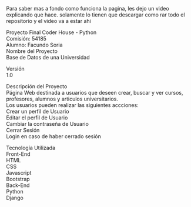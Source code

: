 Para saber mas a fondo como funciona la pagina, les dejo un video explicando que hace. solamente lo tienen que descargar como rar todo el repositorio y el video va a estar ahi

Proyecto Final Coder House - Python<br>
Comisión: 54185<br>
Alumno: Facundo Soria<br>
Nombre del Proyecto<br>
Base de Datos de una Universidad<br>

Versión<br>
1.0<br>

Descripción del Proyecto<br>
Página Web destinada a usuarios que deseen crear, buscar y ver cursos, profesores, alumnos y articulos universitarios.<br>
Los usuarios pueden realizar las siguientes accciones:<br>
Crear un perfil de Usuario<br>
Editar el perfil de Usuario<br>
Cambiar la contraseña de Usuario<br>
Cerrar Sesión<br>
Login en caso de haber cerrado sesión<br>

Tecnología Utilizada<br>
Front-End<br>
HTML<br>
CSS<br>
Javascript<br>
Bootstrap<br>
Back-End<br>
Python<br>
Django<br>
